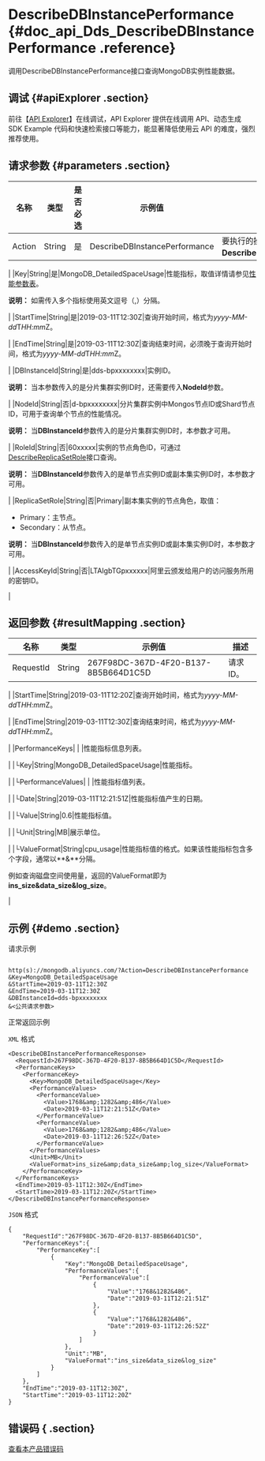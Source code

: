 # DescribeDBInstancePerformance {#doc_api_Dds_DescribeDBInstancePerformance .reference}

调用DescribeDBInstancePerformance接口查询MongoDB实例性能数据。

## 调试 {#apiExplorer .section}

前往【[API Explorer](https://api.aliyun.com/#product=Dds&api=DescribeDBInstancePerformance)】在线调试，API Explorer 提供在线调用 API、动态生成 SDK Example 代码和快速检索接口等能力，能显著降低使用云 API 的难度，强烈推荐使用。

## 请求参数 {#parameters .section}

|名称|类型|是否必选|示例值|描述|
|--|--|----|---|--|
|Action|String|是|DescribeDBInstancePerformance|要执行的操作，取值：**DescribeDBInstancePerformance**。

 |
|Key|String|是|MongoDB\_DetailedSpaceUsage|性能指标，取值详情请参见[性能参数表](~~64048~~)。

 **说明：** 如需传入多个指标使用英文逗号（,）分隔。

 |
|StartTime|String|是|2019-03-11T12:30Z|查询开始时间，格式为*yyyy-MM-dd*T*HH:mm*Z。

 |
|EndTime|String|是|2019-03-11T12:30Z|查询结束时间，必须晚于查询开始时间，格式为*yyyy-MM-dd*T*HH:mm*Z。

 |
|DBInstanceId|String|是|dds-bpxxxxxxxx|实例ID。

 **说明：** 当本参数传入的是分片集群实例ID时，还需要传入**NodeId**参数。

 |
|NodeId|String|否|d-bpxxxxxxxx|分片集群实例中Mongos节点ID或Shard节点ID，可用于查询单个节点的性能情况。

 **说明：** 当**DBInstanceId**参数传入的是分片集群实例ID时，本参数才可用。

 |
|RoleId|String|否|60xxxxx|实例的节点角色ID，可通过[DescribeReplicaSetRole](~~62134~~)接口查询。

 **说明：** 当**DBInstanceId**参数传入的是单节点实例ID或副本集实例ID时，本参数才可用。

 |
|ReplicaSetRole|String|否|Primary|副本集实例的节点角色，取值：

 -   Primary：主节点。
-   Secondary：从节点。

 **说明：** 当**DBInstanceId**参数传入的是单节点实例ID或副本集实例ID时，本参数才可用。

 |
|AccessKeyId|String|否|LTAIgbTGpxxxxxx|阿里云颁发给用户的访问服务所用的密钥ID。

 |

## 返回参数 {#resultMapping .section}

|名称|类型|示例值|描述|
|--|--|---|--|
|RequestId|String|267F98DC-367D-4F20-B137-8B5B664D1C5D|请求ID。

 |
|StartTime|String|2019-03-11T12:20Z|查询开始时间，格式为*yyyy-MM-dd*T*HH:mm*Z。

 |
|EndTime|String|2019-03-11T12:30Z|查询结束时间，格式为*yyyy-MM-dd*T*HH:mm*Z。

 |
|PerformanceKeys| | |性能指标信息列表。

 |
|└Key|String|MongoDB\_DetailedSpaceUsage|性能指标。

 |
|└PerformanceValues| | |性能指标值列表。

 |
|└Date|String|2019-03-11T12:21:51Z|性能指标值产生的日期。

 |
|└Value|String|0.6|性能指标值。

 |
|└Unit|String|MB|展示单位。

 |
|└ValueFormat|String|cpu\_usage|性能指标值的格式。如果该性能指标包含多个字段，通常以**&**分隔。

 例如查询磁盘空间使用量，返回的ValueFormat即为**ins\_size&data\_size&log\_size**。

 |

## 示例 {#demo .section}

请求示例

``` {#request_demo}

http(s)://mongodb.aliyuncs.com/?Action=DescribeDBInstancePerformance
&Key=MongoDB_DetailedSpaceUsage
&StartTime=2019-03-11T12:30Z
&EndTime=2019-03-11T12:30Z
&DBInstanceId=dds-bpxxxxxxxx
&<公共请求参数>

```

正常返回示例

`XML` 格式

``` {#xml_return_success_demo}
<DescribeDBInstancePerformanceResponse>
  <RequestId>267F98DC-367D-4F20-B137-8B5B664D1C5D</RequestId>
  <PerformanceKeys>
    <PerformanceKey>
      <Key>MongoDB_DetailedSpaceUsage</Key>
      <PerformanceValues>
        <PerformanceValue>
          <Value>1768&amp;1282&amp;486</Value>
          <Date>2019-03-11T12:21:51Z</Date>
        </PerformanceValue>
        <PerformanceValue>
          <Value>1768&amp;1282&amp;486</Value>
          <Date>2019-03-11T12:26:52Z</Date>
        </PerformanceValue>
      </PerformanceValues>
      <Unit>MB</Unit>
      <ValueFormat>ins_size&amp;data_size&amp;log_size</ValueFormat>
    </PerformanceKey>
  </PerformanceKeys>
  <EndTime>2019-03-11T12:30Z</EndTime>
  <StartTime>2019-03-11T12:20Z</StartTime>
</DescribeDBInstancePerformanceResponse>

```

`JSON` 格式

``` {#json_return_success_demo}
{
	"RequestId":"267F98DC-367D-4F20-B137-8B5B664D1C5D",
	"PerformanceKeys":{
		"PerformanceKey":[
			{
				"Key":"MongoDB_DetailedSpaceUsage",
				"PerformanceValues":{
					"PerformanceValue":[
						{
							"Value":"1768&1282&486",
							"Date":"2019-03-11T12:21:51Z"
						},
						{
							"Value":"1768&1282&486",
							"Date":"2019-03-11T12:26:52Z"
						}
					]
				},
				"Unit":"MB",
				"ValueFormat":"ins_size&data_size&log_size"
			}
		]
	},
	"EndTime":"2019-03-11T12:30Z",
	"StartTime":"2019-03-11T12:20Z"
}
```

## 错误码 { .section}

[查看本产品错误码](https://error-center.aliyun.com/status/product/Dds)

